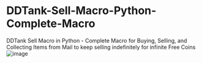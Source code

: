 # DDTank-Sell-Macro-Python-Complete-Macro
DDTank Sell Macro in Python - Complete Macro for Buying, Selling, and Collecting Items from Mail to keep selling indefinitely for infinite Free Coins
![image](https://github.com/HeiwaRyuu/DDTank-Sell-Macro-Python-Complete-Macro/assets/43082973/4def696f-2913-4da3-916c-55eb535062ca)
